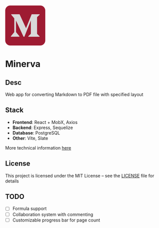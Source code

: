 ![This should have been the app's logo](client/public/favicon.svg)

# Minerva

## Desc

Web app for converting Markdown to PDF file with specified layout

## Stack

- **Frontend**: React + MobX, Axios
- **Backend**: Express, Sequelize
- **Database**: PostgreSQL
- **Other**: Vite, Slate

More technical information [here](dev.md)

## License

This project is licensed under the MIT License – see the [LICENSE](LICENSE) file for details

## TODO

- [ ] Formula support
- [ ] Collaboration system with commenting
- [ ] Customizable progress bar for page count
